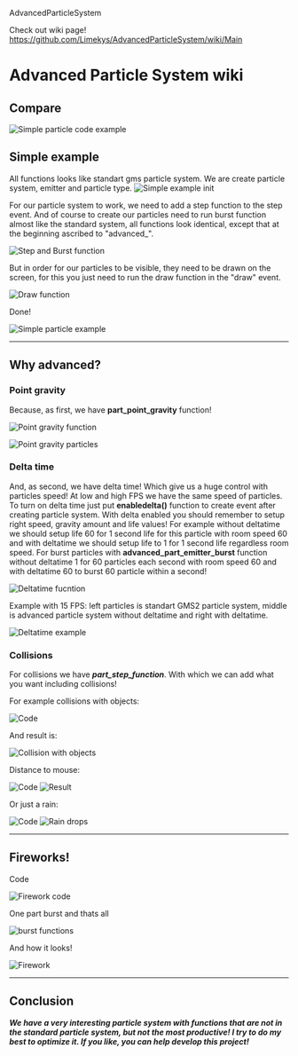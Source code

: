 AdvancedParticleSystem

Check out wiki page! https://github.com/Limekys/AdvancedParticleSystem/wiki/Main

# Advanced Particle System wiki

## Compare
![Simple particle code example](https://github.com/user-attachments/assets/d06d8bba-82be-47f7-9167-0b78c4bf5d27)


## Simple example
All functions looks like standart gms particle system. We are create particle system, emitter and particle type.
![Simple example init](https://github.com/user-attachments/assets/2d13835b-b327-43b5-9d95-3e7124fb8cc5)

For our particle system to work, we need to add a step function to the step event. And of course to create our particles need to run burst function almost like the standard system, all functions look identical, except that at the beginning ascribed to "advanced_".

![Step and Burst function](https://github.com/user-attachments/assets/8ba6af9e-546e-46ea-bf9f-4bda6689ff86)

But in order for our particles to be visible, they need to be drawn on the screen, for this you just need to run the draw function in the "draw" event.

![Draw function](https://github.com/user-attachments/assets/84f9643d-bc13-42cf-8aab-bf5638979d9d)

Done!

![Simple particle example](https://i.ibb.co/QQD1JPN/v-V1-G786meb-1.gif)

***

## Why advanced?

### Point gravity

Because, as first, we have **part_point_gravity** function!

![Point gravity function](https://i.ibb.co/qg1Qcc5/image.png)

![Point gravity particles](https://i.ibb.co/TtW5DrV/n-XPf-Hhjg-SD.gif)

### Delta time

And, as second, we have delta time! Which give us a huge control with particles speed! At low and high FPS we have the same speed of particles.
To turn on delta time just put **enabledelta()** function to create event after creating particle system.
With delta enabled you should remember to setup right speed, gravity amount and life values! For example without deltatime we should setup life 60 for 1 second life for this particle with room speed 60 and with deltatime we should setup life to 1 for 1 second life regardless room speed. For burst particles with **advanced_part_emitter_burst** function without deltatime 1 for 60 particles each second with room speed 60 and with deltatime 60 to burst 60 particle within a second!

![Deltatime fucntion](https://i.ibb.co/JyvKTsX/image.png)

Example with 15 FPS: left particles is standart GMS2 particle system, middle is advanced particle system without deltatime and right with deltatime.

![Deltatime example](https://i.ibb.co/68Bs97D/z-CI07t-WEi9-1.gif)

### Collisions

For collisions we have _**part_step_function**_. With which we can add what you want including collisions!

For example collisions with objects:

![Code](https://i.ibb.co/cTbXXMz/Game-Maker-Studio-dl-Akxnr-OAw.png)

And result is:

![Collision with objects](https://i.ibb.co/Cwnc1yD/c9g3ajc-BSe.gif)

Distance to mouse:

![Code](https://i.ibb.co/1K97pFB/Game-Maker-Studio-qwyd-Z07-ZQM.png)
![Result](https://i.ibb.co/PzNQCJT/rf4-Ff-DALt8.gif)

Or just a rain:

![Code](https://i.ibb.co/wQrLGZG/Game-Maker-BYy7-A8dt-Dm.png)
![Rain drops](https://github.com/user-attachments/assets/7d82bd21-85cf-400a-b98c-e9ab50f0cf08)


***

## Fireworks!
Code

![Firework code](https://i.ibb.co/6XyWDCc/Game-Maker-Studio-Skz-Vef-EPds.png)

One part burst and thats all

![burst functions](https://i.ibb.co/8gFYW4b/Game-Maker-Studio-WNMJU8-YYQW.png)

And how it looks!

![Firework](https://i.ibb.co/H4hzVxh/1zx-QERzp-Tx.gif)

***

## Conclusion

_**We have a very interesting particle system with functions that are not in the standard particle system, but not the most productive! I try to do my best to optimize it. If you like, you can help develop this project!**_
